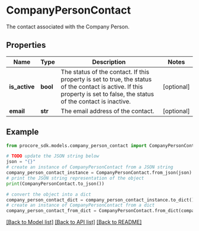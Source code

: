 # CompanyPersonContact

The contact associated with the Company Person.

## Properties

Name | Type | Description | Notes
------------ | ------------- | ------------- | -------------
**is_active** | **bool** | The status of the contact. If this property is set to true, the status of the contact is active. If this property is set to false, the status of the contact is inactive. | [optional] 
**email** | **str** | The email address of the contact. | [optional] 

## Example

```python
from procore_sdk.models.company_person_contact import CompanyPersonContact

# TODO update the JSON string below
json = "{}"
# create an instance of CompanyPersonContact from a JSON string
company_person_contact_instance = CompanyPersonContact.from_json(json)
# print the JSON string representation of the object
print(CompanyPersonContact.to_json())

# convert the object into a dict
company_person_contact_dict = company_person_contact_instance.to_dict()
# create an instance of CompanyPersonContact from a dict
company_person_contact_from_dict = CompanyPersonContact.from_dict(company_person_contact_dict)
```
[[Back to Model list]](../README.md#documentation-for-models) [[Back to API list]](../README.md#documentation-for-api-endpoints) [[Back to README]](../README.md)


